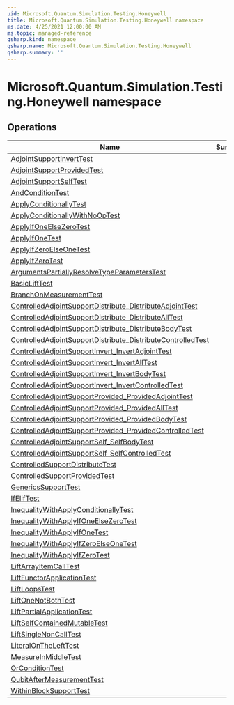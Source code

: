 ```yaml
---
uid: Microsoft.Quantum.Simulation.Testing.Honeywell
title: Microsoft.Quantum.Simulation.Testing.Honeywell namespace
ms.date: 4/25/2021 12:00:00 AM
ms.topic: managed-reference
qsharp.kind: namespace
qsharp.name: Microsoft.Quantum.Simulation.Testing.Honeywell
qsharp.summary: ''
---
```


# Microsoft.Quantum.Simulation.Testing.Honeywell namespace




<!-- summaries -->

## Operations

| Name | Summary |
|------|---------|
|[AdjointSupportInvertTest](xref:Microsoft.Quantum.Simulation.Testing.Honeywell.AdjointSupportInvertTest) | |
|[AdjointSupportProvidedTest](xref:Microsoft.Quantum.Simulation.Testing.Honeywell.AdjointSupportProvidedTest) | |
|[AdjointSupportSelfTest](xref:Microsoft.Quantum.Simulation.Testing.Honeywell.AdjointSupportSelfTest) | |
|[AndConditionTest](xref:Microsoft.Quantum.Simulation.Testing.Honeywell.AndConditionTest) | |
|[ApplyConditionallyTest](xref:Microsoft.Quantum.Simulation.Testing.Honeywell.ApplyConditionallyTest) | |
|[ApplyConditionallyWithNoOpTest](xref:Microsoft.Quantum.Simulation.Testing.Honeywell.ApplyConditionallyWithNoOpTest) | |
|[ApplyIfOneElseZeroTest](xref:Microsoft.Quantum.Simulation.Testing.Honeywell.ApplyIfOneElseZeroTest) | |
|[ApplyIfOneTest](xref:Microsoft.Quantum.Simulation.Testing.Honeywell.ApplyIfOneTest) | |
|[ApplyIfZeroElseOneTest](xref:Microsoft.Quantum.Simulation.Testing.Honeywell.ApplyIfZeroElseOneTest) | |
|[ApplyIfZeroTest](xref:Microsoft.Quantum.Simulation.Testing.Honeywell.ApplyIfZeroTest) | |
|[ArgumentsPartiallyResolveTypeParametersTest](xref:Microsoft.Quantum.Simulation.Testing.Honeywell.ArgumentsPartiallyResolveTypeParametersTest) | |
|[BasicLiftTest](xref:Microsoft.Quantum.Simulation.Testing.Honeywell.BasicLiftTest) | |
|[BranchOnMeasurementTest](xref:Microsoft.Quantum.Simulation.Testing.Honeywell.BranchOnMeasurementTest) | |
|[ControlledAdjointSupportDistribute_DistributeAdjointTest](xref:Microsoft.Quantum.Simulation.Testing.Honeywell.ControlledAdjointSupportDistribute_DistributeAdjointTest) | |
|[ControlledAdjointSupportDistribute_DistributeAllTest](xref:Microsoft.Quantum.Simulation.Testing.Honeywell.ControlledAdjointSupportDistribute_DistributeAllTest) | |
|[ControlledAdjointSupportDistribute_DistributeBodyTest](xref:Microsoft.Quantum.Simulation.Testing.Honeywell.ControlledAdjointSupportDistribute_DistributeBodyTest) | |
|[ControlledAdjointSupportDistribute_DistributeControlledTest](xref:Microsoft.Quantum.Simulation.Testing.Honeywell.ControlledAdjointSupportDistribute_DistributeControlledTest) | |
|[ControlledAdjointSupportInvert_InvertAdjointTest](xref:Microsoft.Quantum.Simulation.Testing.Honeywell.ControlledAdjointSupportInvert_InvertAdjointTest) | |
|[ControlledAdjointSupportInvert_InvertAllTest](xref:Microsoft.Quantum.Simulation.Testing.Honeywell.ControlledAdjointSupportInvert_InvertAllTest) | |
|[ControlledAdjointSupportInvert_InvertBodyTest](xref:Microsoft.Quantum.Simulation.Testing.Honeywell.ControlledAdjointSupportInvert_InvertBodyTest) | |
|[ControlledAdjointSupportInvert_InvertControlledTest](xref:Microsoft.Quantum.Simulation.Testing.Honeywell.ControlledAdjointSupportInvert_InvertControlledTest) | |
|[ControlledAdjointSupportProvided_ProvidedAdjointTest](xref:Microsoft.Quantum.Simulation.Testing.Honeywell.ControlledAdjointSupportProvided_ProvidedAdjointTest) | |
|[ControlledAdjointSupportProvided_ProvidedAllTest](xref:Microsoft.Quantum.Simulation.Testing.Honeywell.ControlledAdjointSupportProvided_ProvidedAllTest) | |
|[ControlledAdjointSupportProvided_ProvidedBodyTest](xref:Microsoft.Quantum.Simulation.Testing.Honeywell.ControlledAdjointSupportProvided_ProvidedBodyTest) | |
|[ControlledAdjointSupportProvided_ProvidedControlledTest](xref:Microsoft.Quantum.Simulation.Testing.Honeywell.ControlledAdjointSupportProvided_ProvidedControlledTest) | |
|[ControlledAdjointSupportSelf_SelfBodyTest](xref:Microsoft.Quantum.Simulation.Testing.Honeywell.ControlledAdjointSupportSelf_SelfBodyTest) | |
|[ControlledAdjointSupportSelf_SelfControlledTest](xref:Microsoft.Quantum.Simulation.Testing.Honeywell.ControlledAdjointSupportSelf_SelfControlledTest) | |
|[ControlledSupportDistributeTest](xref:Microsoft.Quantum.Simulation.Testing.Honeywell.ControlledSupportDistributeTest) | |
|[ControlledSupportProvidedTest](xref:Microsoft.Quantum.Simulation.Testing.Honeywell.ControlledSupportProvidedTest) | |
|[GenericsSupportTest](xref:Microsoft.Quantum.Simulation.Testing.Honeywell.GenericsSupportTest) | |
|[IfElifTest](xref:Microsoft.Quantum.Simulation.Testing.Honeywell.IfElifTest) | |
|[InequalityWithApplyConditionallyTest](xref:Microsoft.Quantum.Simulation.Testing.Honeywell.InequalityWithApplyConditionallyTest) | |
|[InequalityWithApplyIfOneElseZeroTest](xref:Microsoft.Quantum.Simulation.Testing.Honeywell.InequalityWithApplyIfOneElseZeroTest) | |
|[InequalityWithApplyIfOneTest](xref:Microsoft.Quantum.Simulation.Testing.Honeywell.InequalityWithApplyIfOneTest) | |
|[InequalityWithApplyIfZeroElseOneTest](xref:Microsoft.Quantum.Simulation.Testing.Honeywell.InequalityWithApplyIfZeroElseOneTest) | |
|[InequalityWithApplyIfZeroTest](xref:Microsoft.Quantum.Simulation.Testing.Honeywell.InequalityWithApplyIfZeroTest) | |
|[LiftArrayItemCallTest](xref:Microsoft.Quantum.Simulation.Testing.Honeywell.LiftArrayItemCallTest) | |
|[LiftFunctorApplicationTest](xref:Microsoft.Quantum.Simulation.Testing.Honeywell.LiftFunctorApplicationTest) | |
|[LiftLoopsTest](xref:Microsoft.Quantum.Simulation.Testing.Honeywell.LiftLoopsTest) | |
|[LiftOneNotBothTest](xref:Microsoft.Quantum.Simulation.Testing.Honeywell.LiftOneNotBothTest) | |
|[LiftPartialApplicationTest](xref:Microsoft.Quantum.Simulation.Testing.Honeywell.LiftPartialApplicationTest) | |
|[LiftSelfContainedMutableTest](xref:Microsoft.Quantum.Simulation.Testing.Honeywell.LiftSelfContainedMutableTest) | |
|[LiftSingleNonCallTest](xref:Microsoft.Quantum.Simulation.Testing.Honeywell.LiftSingleNonCallTest) | |
|[LiteralOnTheLeftTest](xref:Microsoft.Quantum.Simulation.Testing.Honeywell.LiteralOnTheLeftTest) | |
|[MeasureInMiddleTest](xref:Microsoft.Quantum.Simulation.Testing.Honeywell.MeasureInMiddleTest) | |
|[OrConditionTest](xref:Microsoft.Quantum.Simulation.Testing.Honeywell.OrConditionTest) | |
|[QubitAfterMeasurementTest](xref:Microsoft.Quantum.Simulation.Testing.Honeywell.QubitAfterMeasurementTest) | |
|[WithinBlockSupportTest](xref:Microsoft.Quantum.Simulation.Testing.Honeywell.WithinBlockSupportTest) | |


<!-- /summaries -->
